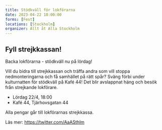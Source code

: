 ```yaml
---
title: Stödkväll för lokförarna
date: 2023-04-22 18:00:00
forms: [Fest]
locations: [Stockholm]
organizer: Allt åt Alla Stockholm
---
```

## Fyll strejkkassan!

Backa lokförarna - stödkväll nu på lördag!

Vill du bidra till strejkkassan och träffa andra som vill stoppa nedmonteringarna och få samhället på rätt spår? Sväng förbi under kulturnatten för stödkväll på Kafé 44! Det blir avslappnat häng och besök från strejkande lokförare.

* Lördag 22/4, 18:00
* Kafé 44, Tjärhovsgatan 44

Alla pengar går till lokförarnas strejkkassa.

Läs mer: https://twitter.com/AaASthlm